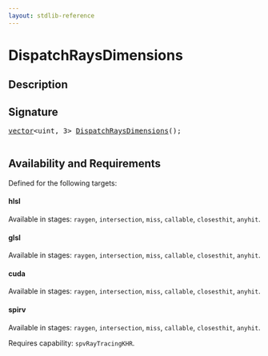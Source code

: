 ```yaml
---
layout: stdlib-reference
---
```


# DispatchRaysDimensions

## Description





## Signature 

<pre>
<a href="/stdlib-reference/types/vector/index">vector</a>&lt;uint, 3&gt; <a href="/stdlib-reference/global-decls/DispatchRaysDimensions">DispatchRaysDimensions</a>();

</pre>

## Availability and Requirements

Defined for the following targets:

#### hlsl
Available in stages: `raygen`, `intersection`, `miss`, `callable`, `closesthit`, `anyhit`.

#### glsl
Available in stages: `raygen`, `intersection`, `miss`, `callable`, `closesthit`, `anyhit`.

#### cuda
Available in stages: `raygen`, `intersection`, `miss`, `callable`, `closesthit`, `anyhit`.

#### spirv
Available in stages: `raygen`, `intersection`, `miss`, `callable`, `closesthit`, `anyhit`.

Requires capability: `spvRayTracingKHR`.


